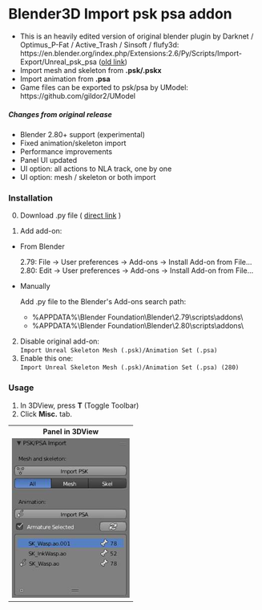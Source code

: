 Blender3D Import psk psa addon
========================
<ul>
<li>This is an heavily edited version of original blender plugin by Darknet / Optimus_P-Fat / Active_Trash / Sinsoft / flufy3d: https://en.blender.org/index.php/Extensions:2.6/Py/Scripts/Import-Export/Unreal_psk_psa (<a href="https://wiki.blender.org/index.php/Extensions:2.6/Py/Scripts/Import-Export/Unreal_psk_psa">old link</a>)
<li>Import mesh and skeleton from <b>.psk/.pskx</b></li>
<li>Import animation from <b>.psa</b></li>
<li>Game files can be exported to psk/psa by UModel: 
https://github.com/gildor2/UModel</li>
</ul>

<h5>Changes from original release</h5>
<ul>
<li>Blender 2.80+ support (experimental)</li>
<li>Fixed animation/skeleton import</li>
<li>Performance improvements</li>
<li>Panel UI updated</li>
<li>UI option: all actions to NLA track, one by one</li>
<li>UI option: mesh / skeleton or both import</li>
</ul>

<h3>Installation</h3>  

0. Download .py file ( <a href ="https://github.com/Befzz/blender3d_import_psk_psa/raw/master/addons/io_import_scene_unreal_psa_psk_280.py">direct link</a> )  

1. Add add-on:

* From Blender  
 
  2.79: File -> User preferences -> Add-ons -> Install Add-on from File...  
  2.80: Edit -> User preferences -> Add-ons -> Install Add-on from File...

* Manually  

    Add .py file to the Blender's Add-ons search path:  
    * %APPDATA%\Blender Foundation\Blender\2.79\scripts\addons\  
    * %APPDATA%\Blender Foundation\Blender\2.80\scripts\addons\
    
2. Disable original add-on:  
`Import Unreal Skeleton Mesh (.psk)/Animation Set (.psa)`
3. Enable this one:  
`Import Unreal Skeleton Mesh (.psk)/Animation Set (.psa) (280)`
<h3>Usage</h3>  

1. In 3DView, press **T** (Toggle Toolbar)  
2. Click **Misc.** tab.  

<table><tbody>
<tr><th> Panel in 3DView </th></tr>
<tr><td valign="top" align="center"><img src="https://github.com/Befzz/blender3d_import_psk_psa/blob/latest/imgs/panel.jpg"/></td>
</tr></tbody></table>
